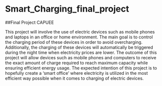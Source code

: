 # Smart_Charging_final_project
##Final Project CAPUEE

This project will involve the use of electric devices such as mobile phones and laptops in an office or home environment. The main goal is to control the charging period of these devices in order to avoid overcharging. Additionally, the charging of these devices will automatically be triggered during the night time when electricity prices are lower. The outcome of this project will allow devices such as mobile phones and computers to receive the exact amount of charge required to reach maximum capacity while ensuring efficient energy usage. The expected intention of this project is to hopefully create a ‘smart office’ where electricity is utilized in the most efficient way possible when it comes to charging of electric devices. 
